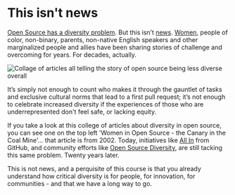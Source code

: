 # This isn't news

[Open Source has a diversity problem](https://www.wired.com/2017/06/diversity-open-source-even-worse-tech-overall/).  But this isn’t [news](https://www.ashedryden.com/blog/the-ethics-of-unpaid-labor-and-the-oss-community). [Women](https://modelviewculture.com/pieces/leaving-toxic-open-source-communities), people of color, non-binary, parents, non-native English speakers and other marginalized people and allies have been sharing stories of challenge and overcoming for years. For decades, actually.

![Collage of articles all telling the story of open source being less diverse overall](images/history.jpg)

 It’s simply not enough to count who makes it through the gauntlet of tasks and exclusive cultural norms that lead to a first pull request; it’s not enough to celebrate increased diversity if the experiences of those who are underrepresented don't feel safe, or lacking equity.

 If you take a look at this college of articles about diversity in open source, you can see one on the top left 'Women in Open Source - the Canary in the Coal Mine'... that article is from 2002.  Today, initiatives like [All In](https://github.com/AllInOpenSource/All-In) from GitHub, and community efforts like [Open Source Diversity](https://opensourcediversity.org/), are still tacking this same problem.  Twenty years later. 

 This is not news, and a perquisite of this course is that you already understand how critical diversity is for people, for innovation, for communities  - and that we have a long way to go.